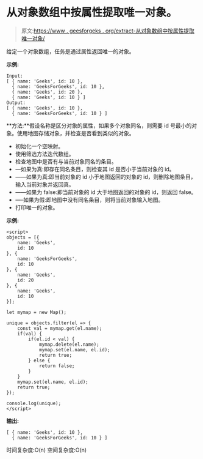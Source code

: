 # 从对象数组中按属性提取唯一对象。

> 原文:[https://www . geesforgeks . org/extract-从对象数组中按属性提取唯一对象/](https://www.geeksforgeeks.org/extract-unique-objects-by-attribute-from-array-of-objects/)

给定一个对象数组，任务是通过属性返回唯一的对象。

**示例:**

```
Input: 
[ { name: 'Geeks', id: 10 },
  { name: 'GeeksForGeeks', id: 10 },
  { name: 'Geeks', id: 20 },
  { name: 'Geeks', id: 10 } ]
Output:
[ { name: 'Geeks', id: 10 }, 
  { name: 'GeeksForGeeks', id: 10 } ]

```

**方法:**假设名称是区分对象的属性，如果多个对象同名，则需要 id 号最小的对象。使用地图存储对象，并检查是否看到类似的对象。

*   初始化一个空映射。
*   使用筛选方法迭代数组。
*   检查地图中是否有与当前对象同名的条目。
*   —如果为真:即存在同名条目，则检查其 id 是否小于当前对象的 id。
*   ——如果为真:即当前对象的 id 小于地图返回的对象的 id，则删除地图条目，输入当前对象并返回真。
*   ——如果为 false:即当前对象的 id 大于地图返回的对象的 id，则返回 false。
*   —-如果为假:即地图中没有同名条目，则将当前对象输入地图。
*   打印唯一的对象。

**示例:**

```
<script>
objects = [{
    name: 'Geeks',
    id: 10
}, {
    name: 'GeeksForGeeks',
    id: 10
}, {
    name: 'Geeks',
    id: 20
}, {
    name: 'Geeks',
    id: 10
}];

let mymap = new Map();

unique = objects.filter(el => {
    const val = mymap.get(el.name);
    if(val) {
        if(el.id < val) {
            mymap.delete(el.name);
            mymap.set(el.name, el.id);
            return true;
        } else {
            return false;
        }
    }
    mymap.set(el.name, el.id);
    return true;
});

console.log(unique);
</script>
```

**输出:**

```
[ { name: 'Geeks', id: 10 }, 
  { name: 'GeeksForGeeks', id: 10 } ]

```

时间复杂度:O(n)
空间复杂度:O(n)